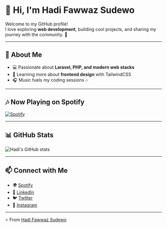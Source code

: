 # 👋 Hi, I'm Hadi Fawwaz Sudewo  

Welcome to my GitHub profile!  
I love exploring **web development**, building cool projects, and sharing my journey with the community. 🚀  

---

## 🌱 About Me  
- 💻 Passionate about **Laravel, PHP, and modern web stacks**  
- 🎨 Learning more about **frontend design** with TailwindCSS  
- 🎧 Music fuels my coding sessions 🎶  

---

## 🎶 Now Playing on Spotify  
[![Spotify](https://github-spotify-live.vercel.app/api/spotify)](https://open.spotify.com/user/31w5xdegv4cry2t7p23xs2amquwi?si=c6ad110041c048a8)

---

## 📊 GitHub Stats  
![Hadi's GitHub stats](https://github-readme-stats.vercel.app/api?username=HadiFawwaz&show_icons=true&theme=radical)  

---

## 📫 Connect with Me  
- 🌍 [Spotify](https://open.spotify.com/user/31w5xdegv4cry2t7p23xs2amquwi?si=c6ad110041c048a8)  
- 💼 [LinkedIn](#)  
- 🐦 [Twitter](#)  
- 📸 [Instagram](#)  

---

⭐️ From [Hadi Fawwaz Sudewo](https://github.com/HadiFawwazSudewo)
